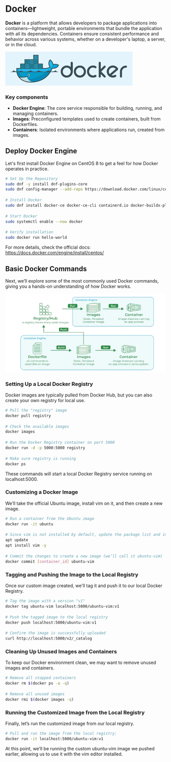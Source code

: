 # Docker

**Docker** is a platform that allows developers to package applications into containers—lightweight, portable environments that bundle the application with all its dependencies. Containers ensure consistent performance and behavior across various systems, whether on a developer's laptop, a server, or in the cloud.

<img src="img/1-1.png" alt="docker_logo" width="400">

### Key components
- **Docker Engine**: The core service responsible for building, running, and managing containers.
- **Images**: Preconfigured templates used to create containers, built from Dockerfiles.
- **Containers**: Isolated environments where applications run, created from images.


## Deploy Docker Engine

Let's first install Docker Engine on CentOS 8 to get a feel for how Docker operates in practice.

```bash
# Set Up the Repository
sudo dnf -y install dnf-plugins-core
sudo dnf config-manager --add-repo https://download.docker.com/linux/centos/docker-ce.repo

# Install Docker
sudo dnf install docker-ce docker-ce-cli containerd.io docker-buildx-plugin docker-compose-plugin

# Start Docker
sudo systemctl enable --now docker

# Verify installation
sudo docker run hello-world
```

For more details, check the official docs: https://docs.docker.com/engine/install/centos/

## Basic Docker Commands

Next, we’ll explore some of the most commonly used Docker commands, giving you a hands-on understanding of how Docker works.

<img src="img/1-2.png" alt="docker_workflow" width="600">

### Setting Up a Local Docker Registry

Docker images are typically pulled from Docker Hub, but you can also create your own registry for local use.

```bash
# Pull the "registry" image
docker pull registry

# Check the available images
docker images

# Run the Docker Registry container on port 5000
docker run -d -p 5000:5000 registry

# Make sure registry is running
docker ps
```
These commands will start a local Docker Registry service running on localhost:5000.

### Customizing a Docker Image

We’ll take the official Ubuntu image, install vim on it, and then create a new image.

```bash
# Run a container from the Ubuntu image
docker run -it ubuntu

# Since vim is not installed by default, update the package list and install it
apt update
apt install vim -y

# Commit the changes to create a new image (we’ll call it ubuntu-vim)
docker commit [container_id] ubuntu-vim
```
### Tagging and Pushing the Image to the Local Registry

Once our custom image created, we'll tag it and push it to our local Docker Registry.

```bash
# Tag the image with a version "v1"
docker tag ubuntu-vim localhost:5000/ubuntu-vim:v1

# Push the tagged image to the local registry
docker push localhost:5000/ubuntu-vim:v1

# Confirm the image is successfully uploaded
curl http://localhost:5000/v2/_catalog
```

### Cleaning Up Unused Images and Containers

To keep our Docker environment clean, we may want to remove unused images and containers.

```bash
# Remove all stopped containers
docker rm $(docker ps -a -q)

# Remove all unused images
docker rmi $(docker images -q)
```

### Running the Customized Image from the Local Registry

Finally, let’s run the customized image from our local registry.

```bash
# Pull and run the image from the local registry:
docker run -it localhost:5000/ubuntu-vim:v1
```

At this point, we’ll be running the custom ubuntu-vim image we pushed earlier, allowing us to use it with the vim editor installed.
